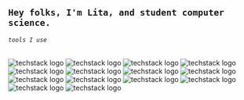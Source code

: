 
<!--!![Screenshot of a comment on a GitHub issue showing an image, added in the Markdown, of an Octocat smiling and raising a tentacle.](https://myoctocat.com/assets/images/octocats/octocat-20.png)-->

`Hey folks, I'm Lita, and student computer science.`
-
_`tools I use`_


<br/>![techstack logo](https://readme-components.vercel.app/api?component=logo&logo=JavaScript&&fill=cdffc0-text=false&animation=spin)
![techstack logo](https://readme-components.vercel.app/api?component=logo&logo=HTML5&&fill=cdffc0-text=false&animation=spin)
![techstack logo](https://readme-components.vercel.app/api?component=logo&logo=CSS3&&fill=cdffc0-text=false&animation=spin)
![techstack logo](https://readme-components.vercel.app/api?component=logo&logo=C&&fill=cdffc0-text=false&animation=spin)
![techstack logo](https://readme-components.vercel.app/api?component=logo&logo=Java&&fill=cdffc0-text=false&animation=spin)
![techstack logo](https://readme-components.vercel.app/api?component=logo&logo=Python&&fill=cdffc0-text=false&animation=spin)
![techstack logo](https://readme-components.vercel.app/api?component=logo&logo=Node.Js&&fill=cdffc0-text=false&animation=spin)
![techstack logo](https://readme-components.vercel.app/api?component=logo&logo=Git&&fill=cdffc0-text=false&animation=spin)
![techstack logo](https://readme-components.vercel.app/api?component=logo&logo=Flask&&fill=cdffc0-text=false&animation=spin)
![techstack logo](https://readme-components.vercel.app/api?component=logo&logo=Pycharm&&fill=cdffc0-text=false&animation=spin)
![techstack logo](https://readme-components.vercel.app/api?component=logo&logo=EclipseIDE&&fill=cdffc0-text=false&animation=spin)
![techstack logo](https://readme-components.vercel.app/api?component=logo&logo=IntelliJIDEA&&fill=cdffc0-text=false&animation=spin)
![techstack logo](https://readme-components.vercel.app/api?component=logo&logo=Django&&fill=cdffc0-text=false&animation=spin)
![techstack logo](https://readme-components.vercel.app/api?component=logo&logo=MySql&&fill=cdffc0-text=false&animation=spin)


 <!--social networks-->
<!--social networks
-

[![Linkedin Badge](https://img.shields.io/badge/-tal1tasantos-grey?style=flat-square&logo=Linkedin&logoColor=white&link=[https://www.linkedin.com/in/tal1tasantos/](https://www.linkedin.com/in/tal1tasantos/))](https://www.linkedin.com/in/tal1tasantos/)


<!--Snake eating my contribution graph
 ![snake gif](https://github.com/euLita/euLita/blob/output/github-contribution-grid-snake.gif)-->
